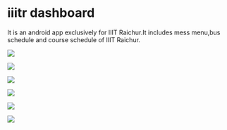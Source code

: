 # iiitr dashboard

It is an android app exclusively for IIIT Raichur.It includes mess menu,bus schedule and course schedule of IIIT Raichur.

![](screenshots/WhatsApp%20Image%202020-07-09%20at%2011.11.57%20PM%20(6).jpeg)

![](screenshots/WhatsApp%20Image%202020-07-09%20at%2011.11.57%20PM%20(4).jpeg)

![](screenshots/WhatsApp%20Image%202020-07-09%20at%2011.11.57%20PM%20(2).jpeg)

![](WhatsApp%20Image%202020-07-09%20at%2011.11.57%20PM%20(3).jpeg)

![](screenshots/WhatsApp%20Image%202020-07-09%20at%2011.11.57%20PM%20(5).jpeg)

![](screenshots/WhatsApp%20Image%202020-07-09%20at%2011.11.57%20PM.jpeg)

![]()

![]()



